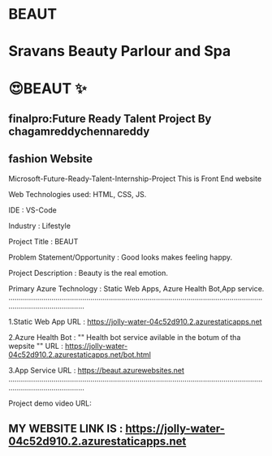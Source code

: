 # BEAUT
# Sravans Beauty Parlour and Spa
# 😍BEAUT  ✨
## finalpro:Future Ready Talent Project By chagamreddychennareddy
##  fashion Website

Microsoft-Future-Ready-Talent-Internship-Project This is Front End website

Web Technologies used: HTML, CSS, JS.

IDE           : VS-Code

Industry      : Lifestyle

Project Title :  BEAUT

Problem Statement/Opportunity : Good looks makes feeling happy.

Project Description           :  Beauty is the real emotion.

Primary Azure Technology      :  Static Web Apps, Azure Health Bot,App service.
.................................................................................................................................................................

1.Static Web App URL : https://jolly-water-04c52d910.2.azurestaticapps.net

2.Azure Health Bot : "" Health bot service avilable in the botum of tha wepsite "" URL : https://jolly-water-04c52d910.2.azurestaticapps.net/bot.html

3.App Service URL : https://beaut.azurewebsites.net
.................................................................................................................................................................


Project demo video URL:  



## MY WEBSITE LINK IS : https://jolly-water-04c52d910.2.azurestaticapps.net
